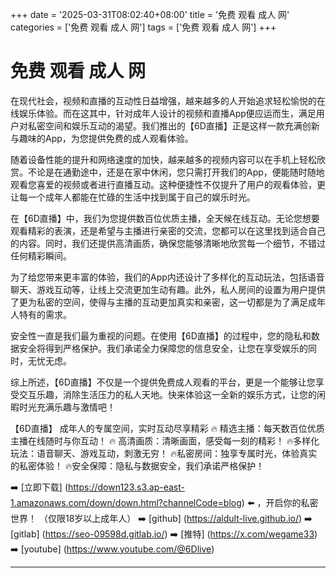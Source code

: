 +++
date = '2025-03-31T08:02:40+08:00'
title = '免费 观看 成人 网'
categories = ['免费 观看 成人 网']
tags = ['免费 观看 成人 网']
+++

# 免费 观看 成人 网

在现代社会，视频和直播的互动性日益增强，越来越多的人开始追求轻松愉悦的在线娱乐体验。而在这其中，针对成年人设计的视频和直播App便应运而生，满足用户对私密空间和娱乐互动的渴望。我们推出的【6D直播】正是这样一款充满创新与趣味的App，为您提供免费的成人观看体验。

随着设备性能的提升和网络速度的加快，越来越多的视频内容可以在手机上轻松欣赏。不论是在通勤途中，还是在家中休闲，您只需打开我们的App，便能随时随地观看您喜爱的视频或者进行直播互动。这种便捷性不仅提升了用户的观看体验，更让每一个成年人都能在忙碌的生活中找到属于自己的娱乐时光。

在【6D直播】中，我们为您提供数百位优质主播，全天候在线互动。无论您想要观看精彩的表演，还是希望与主播进行亲密的交流，您都可以在这里找到适合自己的内容。同时，我们还提供高清画质，确保您能够清晰地欣赏每一个细节，不错过任何精彩瞬间。

为了给您带来更丰富的体验，我们的App内还设计了多样化的互动玩法，包括语音聊天、游戏互动等，让线上交流更加生动有趣。此外，私人房间的设置为用户提供了更为私密的空间，使得与主播的互动更加真实和亲密，这一切都是为了满足成年人特有的需求。

安全性一直是我们最为重视的问题。在使用【6D直播】的过程中，您的隐私和数据安全将得到严格保护。我们承诺全力保障您的信息安全，让您在享受娱乐的同时，无忧无虑。

综上所述，【6D直播】不仅是一个提供免费成人观看的平台，更是一个能够让您享受交互乐趣，消除生活压力的私人天地。快来体验这一全新的娱乐方式，让您的闲暇时光充满乐趣与激情吧！

【6D直播】
成年人的专属空间，实时互动尽享精彩
🔥 精选主播：每天数百位优质主播在线随时与你互动！
🔥 高清画质：清晰画面，感受每一刻的精彩！
🔥多样化玩法：语音聊天、游戏互动，刺激无穷！
🔥私密房间：独享专属时光，体验真实的私密体验！
🔥安全保障：隐私与数据安全，我们承诺严格保护！

➡️ [立即下载] (https://down123.s3.ap-east-1.amazonaws.com/down/down.html?channelCode=blog) ⬅️ ，开启你的私密世界！ 
（仅限18岁以上成年人） 
➡️ [github] (https://aldult-live.github.io/) 
➡️ [gitlab] (https://seo-09598d.gitlab.io/) 
➡️ [推特] (https://x.com/wegame33) 
➡️ [youtube] (https://www.youtube.com/@6Dlive)

---
